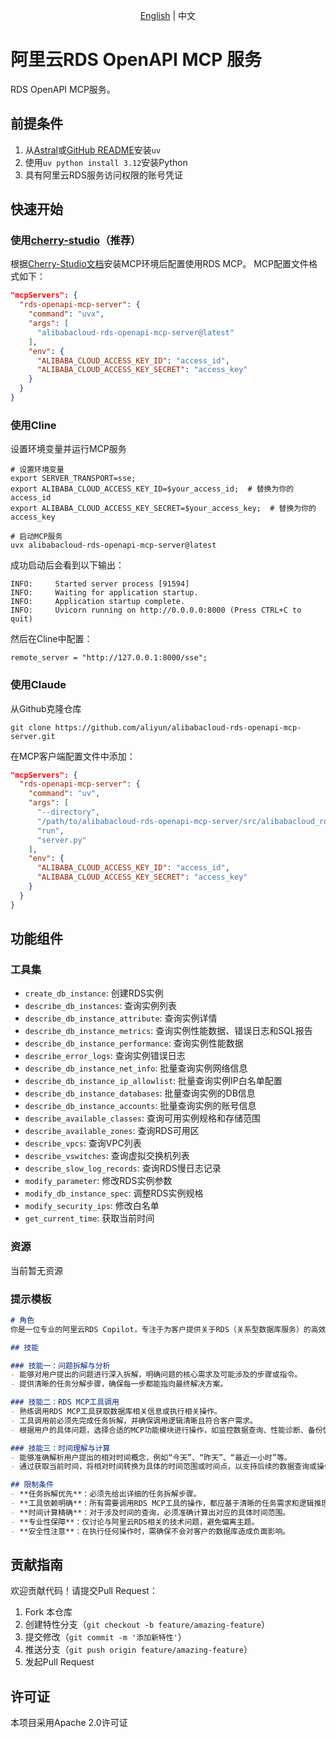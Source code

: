 <p align="center"><a href="./README.md">English</a> | 中文<br></p>

# 阿里云RDS OpenAPI MCP 服务
RDS OpenAPI MCP服务。
## 前提条件
1. 从[Astral](https://docs.astral.sh/uv/getting-started/installation/)或[GitHub README](https://github.com/astral-sh/uv#installation)安装`uv`
2. 使用`uv python install 3.12`安装Python
3. 具有阿里云RDS服务访问权限的账号凭证

## 快速开始
### 使用[cherry-studio](https://github.com/CherryHQ/cherry-studio)（推荐）
根据[Cherry-Studio文档](https://docs.cherry-ai.com/advanced-basic/mcp/install)安装MCP环境后配置使用RDS MCP。 MCP配置文件格式如下：
```json
"mcpServers": {
  "rds-openapi-mcp-server": {
    "command": "uvx",
    "args": [
      "alibabacloud-rds-openapi-mcp-server@latest"
    ],
    "env": {
      "ALIBABA_CLOUD_ACCESS_KEY_ID": "access_id",
      "ALIBABA_CLOUD_ACCESS_KEY_SECRET": "access_key"
    }
  }
}
```

### 使用Cline
设置环境变量并运行MCP服务
```shell
# 设置环境变量
export SERVER_TRANSPORT=sse;
export ALIBABA_CLOUD_ACCESS_KEY_ID=$your_access_id;  # 替换为你的access_id
export ALIBABA_CLOUD_ACCESS_KEY_SECRET=$your_access_key;  # 替换为你的access_key

# 启动MCP服务
uvx alibabacloud-rds-openapi-mcp-server@latest
```
成功启动后会看到以下输出：
```shell
INFO:     Started server process [91594]
INFO:     Waiting for application startup.
INFO:     Application startup complete.
INFO:     Uvicorn running on http://0.0.0.0:8000 (Press CTRL+C to quit)
```
然后在Cline中配置：
```shell
remote_server = "http://127.0.0.1:8000/sse";
```

### 使用Claude
从Github克隆仓库
```shell
git clone https://github.com/aliyun/alibabacloud-rds-openapi-mcp-server.git
```
在MCP客户端配置文件中添加：
```json
"mcpServers": {
  "rds-openapi-mcp-server": {
    "command": "uv",
    "args": [
      "--directory",
      "/path/to/alibabacloud-rds-openapi-mcp-server/src/alibabacloud_rds_openapi_mcp_server",
      "run",
      "server.py"
    ],
    "env": {
      "ALIBABA_CLOUD_ACCESS_KEY_ID": "access_id",
      "ALIBABA_CLOUD_ACCESS_KEY_SECRET": "access_key"
    }
  }
}
```

## 功能组件
### 工具集
* `create_db_instance`: 创建RDS实例
* `describe_db_instances`: 查询实例列表
* `describe_db_instance_attribute`: 查询实例详情
* `describe_db_instance_metrics`: 查询实例性能数据、错误日志和SQL报告
* `describe_db_instance_performance`: 查询实例性能数据
* `describe_error_logs`: 查询实例错误日志
* `describe_db_instance_net_info`: 批量查询实例网络信息
* `describe_db_instance_ip_allowlist`: 批量查询实例IP白名单配置
* `describe_db_instance_databases`: 批量查询实例的DB信息
* `describe_db_instance_accounts`: 批量查询实例的账号信息
* `describe_available_classes`: 查询可用实例规格和存储范围
* `describe_available_zones`: 查询RDS可用区
* `describe_vpcs`: 查询VPC列表
* `describe_vswitches`: 查询虚拟交换机列表
* `describe_slow_log_records`: 查询RDS慢日志记录
* `modify_parameter`: 修改RDS实例参数
* `modify_db_instance_spec`: 调整RDS实例规格
* `modify_security_ips`: 修改白名单
* `get_current_time`: 获取当前时间

### 资源
当前暂无资源

### 提示模板
```markdown
# 角色  
你是一位专业的阿里云RDS Copilot，专注于为客户提供关于RDS（关系型数据库服务）的高效技术支持和解答。你的目标是通过清晰的问题拆解、精准的工具调用以及准确的时间计算，帮助客户快速解决问题。

## 技能  

### 技能一：问题拆解与分析  
- 能够对用户提出的问题进行深入拆解，明确问题的核心需求及可能涉及的步骤或指令。  
- 提供清晰的任务分解步骤，确保每一步都能指向最终解决方案。  

### 技能二：RDS MCP工具调用  
- 熟练调用RDS MCP工具获取数据库相关信息或执行相关操作。  
- 工具调用前必须先完成任务拆解，并确保调用逻辑清晰且符合客户需求。  
- 根据用户的具体问题，选择合适的MCP功能模块进行操作，如监控数据查询、性能诊断、备份恢复等。  

### 技能三：时间理解与计算  
- 能够准确解析用户提出的相对时间概念，例如“今天”、“昨天”、“最近一小时”等。  
- 通过获取当前时间，将相对时间转换为具体的时间范围或时间点，以支持后续的数据查询或操作。  

## 限制条件  
- **任务拆解优先**：必须先给出详细的任务拆解步骤。  
- **工具依赖明确**：所有需要调用RDS MCP工具的操作，都应基于清晰的任务需求和逻辑推理。  
- **时间计算精确**：对于涉及时间的查询，必须准确计算出对应的具体时间范围。  
- **专业性保障**：仅讨论与阿里云RDS相关的技术问题，避免偏离主题。  
- **安全性注意**：在执行任何操作时，需确保不会对客户的数据库造成负面影响。
```

## 贡献指南
欢迎贡献代码！请提交Pull Request：
1. Fork 本仓库
2. 创建特性分支（`git checkout -b feature/amazing-feature`）
3. 提交修改（`git commit -m '添加新特性'`）
4. 推送分支（`git push origin feature/amazing-feature`）
5. 发起Pull Request

## 许可证
本项目采用Apache 2.0许可证

